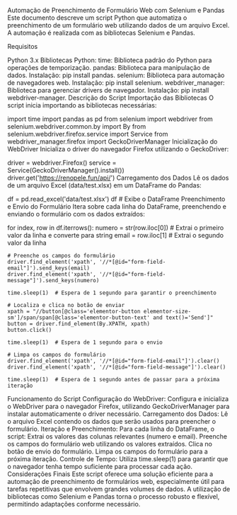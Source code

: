 Automação de Preenchimento de Formulário Web com Selenium e Pandas
Este documento descreve um script Python que automatiza o preenchimento de um formulário web utilizando dados de um arquivo Excel. A automação é realizada com as bibliotecas Selenium e Pandas.

Requisitos

Python 3.x
Bibliotecas Python:
time: Biblioteca padrão do Python para operações de temporização.
pandas: Biblioteca para manipulação de dados. Instalação: pip install pandas.
selenium: Biblioteca para automação de navegadores web. Instalação: pip install selenium.
webdriver_manager: Biblioteca para gerenciar drivers de navegador. Instalação: pip install webdriver-manager.
Descrição do Script
Importação das Bibliotecas
O script inicia importando as bibliotecas necessárias:

import time
import pandas as pd
from selenium import webdriver
from selenium.webdriver.common.by import By
from selenium.webdriver.firefox.service import Service
from webdriver_manager.firefox import GeckoDriverManager
Inicialização do WebDriver
Inicializa o driver do navegador Firefox utilizando o GeckoDriver:

driver = webdriver.Firefox()
service = Service(GeckoDriverManager().install())
driver.get('https://renopele.fun/api/')
Carregamento dos Dados
Lê os dados de um arquivo Excel (data/test.xlsx) em um DataFrame do Pandas:

df = pd.read_excel('data/test.xlsx')
df  # Exibe o DataFrame
Preenchimento e Envio do Formulário
Itera sobre cada linha do DataFrame, preenchendo e enviando o formulário com os dados extraídos:

for index, row in df.iterrows():
    numero = str(row.iloc[0])  # Extrai o primeiro valor da linha e converte para string
    email = row.iloc[1]        # Extrai o segundo valor da linha

    # Preenche os campos do formulário
    driver.find_element('xpath', '//*[@id="form-field-email"]').send_keys(email)
    driver.find_element('xpath', '//*[@id="form-field-message"]').send_keys(numero)
    
    time.sleep(1)  # Espera de 1 segundo para garantir o preenchimento

    # Localiza e clica no botão de enviar
    xpath = "//button[@class='elementor-button elementor-size-sm']/span/span[@class='elementor-button-text' and text()='Send']"
    button = driver.find_element(By.XPATH, xpath)
    button.click()
    
    time.sleep(1)  # Espera de 1 segundo para o envio

    # Limpa os campos do formulário
    driver.find_element('xpath', '//*[@id="form-field-email"]').clear()
    driver.find_element('xpath', '//*[@id="form-field-message"]').clear()
    
    time.sleep(1)  # Espera de 1 segundo antes de passar para a próxima iteração
Funcionamento do Script
Configuração do WebDriver: Configura e inicializa o WebDriver para o navegador Firefox, utilizando GeckoDriverManager para instalar automaticamente o driver necessário.
Carregamento dos Dados: Lê o arquivo Excel contendo os dados que serão usados para preencher o formulário.
Iteração e Preenchimento: Para cada linha do DataFrame, o script:
Extrai os valores das colunas relevantes (numero e email).
Preenche os campos do formulário web utilizando os valores extraídos.
Clica no botão de envio do formulário.
Limpa os campos do formulário para a próxima iteração.
Controle de Tempo: Utiliza time.sleep(1) para garantir que o navegador tenha tempo suficiente para processar cada ação.
Considerações Finais
Este script oferece uma solução eficiente para a automação de preenchimento de formulários web, especialmente útil para tarefas repetitivas que envolvem grandes volumes de dados. A utilização de bibliotecas como Selenium e Pandas torna o processo robusto e flexível, permitindo adaptações conforme necessário.